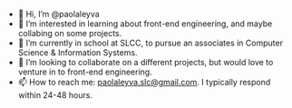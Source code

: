 - 👋 Hi, I’m @paolaleyva
- 👀 I’m interested in learning about front-end engineering, and maybe collabing on some projects. 
- 🌱 I’m currently in school at SLCC, to pursue an associates in Computer Science & Information Systems. 
- 💞️ I’m looking to collaborate on a different projects, but would love to venture in to front-end engineering.
- 📫 How to reach me: paolaleyva.slc@gmail.com. I typically respond within 24-48 hours. 

<!---
paolaleyva/paolaleyva is a ✨ special ✨ repository because its `README.md` (this file) appears on your GitHub profile.
You can click the Preview link to take a look at your changes.
--->
